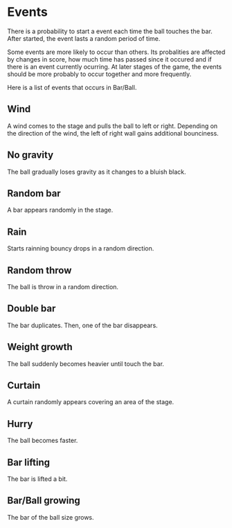 # Events

There is a probability to start a event each time the ball touches the bar. After started, the event lasts a random period of time.

Some events are more likely to occur than others. Its probalities are affected by changes in score, how much time has passed since it occured and if there is an event currently ocurring. At later stages of the game, the events should be more probably to occur together and more frequently.

Here is a list of events that occurs in Bar/Ball.

## Wind

A wind comes to the stage and pulls the ball to left or right. Depending on the direction of the wind, the left of right wall gains additional bounciness.

## No gravity

The ball gradually loses gravity as it changes to a bluish black.

## Random bar

A bar appears randomly in the stage.

## Rain

Starts rainning bouncy drops in a random direction.

## Random throw

The ball is throw in a random direction.

## Double bar

The bar duplicates. Then, one of the bar disappears.

## Weight growth

The ball suddenly becomes heavier until touch the bar.

## Curtain

A curtain randomly appears covering an area of the stage.

## Hurry

The ball becomes faster.

## Bar lifting

The bar is lifted a bit.

## Bar/Ball growing

The bar of the ball size grows.